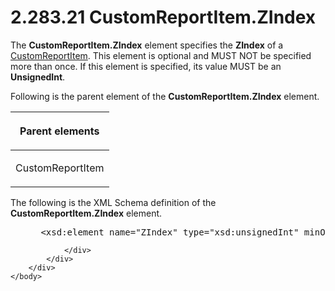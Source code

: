 <html dir="LTR" xmlns:mshelp="http://msdn.microsoft.com/mshelp" xmlns:ddue="http://ddue.schemas.microsoft.com/authoring/2003/5" xmlns:xlink="http://www.w3.org/1999/xlink" xmlns:tool="http://www.microsoft.com/tooltip">
    <head>
        <meta http-equiv="Content-Type" content="text/html; CHARSET=utf-8"></meta>
        <meta name="save" content="history"></meta>
        <title>2.283.21 CustomReportItem.ZIndex</title>
        <xml>
            <mshelp:toctitle title="2.283.21 CustomReportItem.ZIndex"></mshelp:toctitle>
            <mshelp:rltitle title="[MS-RDL]: CustomReportItem.ZIndex"></mshelp:rltitle>
            <mshelp:keyword index="A" term="91f8931b-ac36-48b8-8750-5e4f3e001825"></mshelp:keyword>
            <mshelp:attr name="DCSext.ContentType" value="open specification"></mshelp:attr>
            <mshelp:attr name="AssetID" value="91f8931b-ac36-48b8-8750-5e4f3e001825"></mshelp:attr>
            <mshelp:attr name="TopicType" value="kbRef"></mshelp:attr>
            <mshelp:attr name="DCSext.Title" value="[MS-RDL]: CustomReportItem.ZIndex" />
        </xml>
    </head>
    <body>
        <div id="header">
            <h1 class="heading">2.283.21 CustomReportItem.ZIndex</h1>
        </div>
        <div id="mainSection">
            <div id="mainBody">
                <div id="allHistory" class="saveHistory"></div>
                <div id="sectionSection0" class="section" name="collapseableSection">
                    

<p>The <b>CustomReportItem.ZIndex</b> element specifies the <b>ZIndex</b>
of a <a href="6bb7b35c-e517-4444-a96b-9f2ccdd1a642.md">CustomReportItem</a>.
This element is optional and MUST NOT be specified more than once. If this
element is specified, its value MUST be an <b>UnsignedInt</b>.</p>

<p>Following is the parent element of the <b>CustomReportItem.ZIndex</b>
element.</p>

<table>
 <thead>
  <tr>
   <th>
   <p>Parent elements</p>
   </th>
  </tr>
 </thead>
 <tr>
  <td>
  <p>CustomReportItem</p>
  </td>
 </tr>
</table>

<p>The following is the XML Schema definition of the <b>CustomReportItem.ZIndex</b>
element.</p>

<dl>
<dd>
<div><pre> &lt;xsd:element name=&quot;ZIndex&quot; type=&quot;xsd:unsignedInt&quot; minOccurs=&quot;0&quot; /&gt;
</pre></div>
</dd></dl>


                </div>
            </div>
        </div>
    </body>
</html>